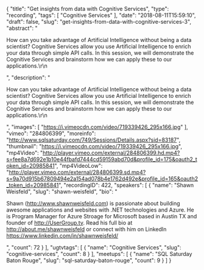 {
  "title": "Get insights from data with Cognitive Services",
  "type": "recording",
  "tags": [
    "Cognitive Services"
  ],
  "date": "2018-08-11T15:59:10",
  "draft": false,
  "slug": "get-insights-from-data-with-cognitive-services-3",
  "abstract": "<p>How can you take advantage of Artificial Intelligence without being a data scientist? Cognitive Services allow you use Artificial Intelligence to enrich your data through simple API calls. In this session, we will demonstrate the Cognitive Services and brainstorm how we can apply these to our applications.\r\n</p>",
  "description": "<p>How can you take advantage of Artificial Intelligence without being a data scientist? Cognitive Services allow you use Artificial Intelligence to enrich your data through simple API calls. In this session, we will demonstrate the Cognitive Services and brainstorm how we can apply these to our applications.\r\n</p>",
  "images": [
    "https://i.vimeocdn.com/video/719339426_295x166.jpg"
  ],
  "vimeo": "284806399",
  "moreinfo": "http://www.sqlsaturday.com/749/Sessions/Details.aspx?sid=83187",
  "thumbnail": "https://i.vimeocdn.com/video/719339426_295x166.jpg",
  "mp4Video": "http://player.vimeo.com/external/284806399.hd.mp4?s=fee8a7d692e1b10e44fbafd7444cd59159abd70d&profile_id=175&oauth2_token_id=20985841",
  "mp4VideoLow": "http://player.vimeo.com/external/284806399.sd.mp4?s=9a70d915b67809494e2a154ad078b4e1762d492e&profile_id=165&oauth2_token_id=20985841",
  "recordingID": 422,
  "speakers": [
    {
      "name": "Shawn Weisfeld",
      "slug": "shawn-weisfeld",
      "bio": "<p>Shawn (http://www.shawnweisfeld.com) is passionate about building awesome applications and websites with .NET technologies and Azure. He is Program Manager for Azure Stroage for Microsoft based in Austin TX and founder of http://UserGroup.tv. Read his full bio at http://about.me/shawnweisfeld or connect with him on LinkedIn https://www.linkedin.com/in/shawnweisfeld/</p>",
      "count": 72
    }
  ],
  "ugtvtags": [
    {
      "name": "Cognitive Services",
      "slug": "cognitive-services",
      "count": 8
    }
  ],
  "meetups": [
    {
      "name": "SQL Saturday Baton Rouge",
      "slug": "sql-saturday-baton-rouge",
      "count": 9
    }
  ]
}